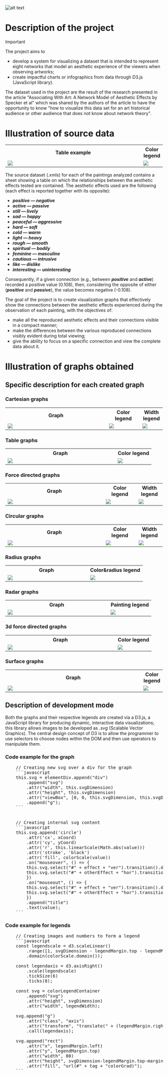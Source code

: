 ![alt text](screenshot/0_first_page.png)

# Description of the project
> [!IMPORTANT]
> The project aims to
> - develop a system for visualizing a dataset that is intended to represent eight networks that model an aesthetic experience of the viewers when observing artworks;
> - create impactful charts or infographics from data through D3.js (JavaScript library).
> 
> The dataset used in the project are the result of the research presented in the article "Associating With Art: A Network Model of Aesthetic Effects by Specker et al" which was shared by the authors of the article to have the opportunity to know "how to visualize this data set for an art historical audience or other audience that does not know about network theory". 


# Illustration of source data
<table align="center">
	<tr>
		<th>Table example</th>
		<th>Color legend</th>
	</tr>
	<tr>
		<td width=90%><img src="res/aesthetic_experience_network_image_example.png" /></td>
		<td width=10%><img src="res/aesthetic_experience_network_image_legend.png" /></td>
	</tr>
</table>

The source dataset (.xmls) for each of the paintings analyzed contains a sheet showing a table on which the relationships between the aesthetic effects tested are contained. The aesthetic effects used are the following (each effect is reported together with its opposite):
- ***positive — negative***
- ***active — passive***
- ***still — lively***
- ***sad — happy***
- ***peaceful — aggressive***
- ***hard — soft***
- ***cold — warm***
- ***light — heavy***
- ***rough — smooth***
- ***spiritual — bodily***
- ***feminine — masculine***
- ***cautious — intrusive***
- ***like — dislike***
- ***interesting — uninteresting***

Consequently, if a given connection (e.g., between ***positive*** and ***active***) recorded a positive value (0.108), then, considering the opposite of either (***positive*** and ***passive***), the value becomes negative (-0.108).

The goal of the project is to create visualization graphs that effectively show the connections between the aesthetic effects experienced during the observation of each painting, with the objectives of:
- make all the reproduced aesthetic effects and their connections visible in a compact manner;
- make the differences between the various reproduced connections visibly evident during total viewing;
- give the ability to focus on a specific connection and view the complete data about it.


# Illustration of graphs obtained
## Specific description for each created graph
### Cartesian graphs
<table align="center">
	<tr>
		<th>Graph</th>
		<th>Color legend</th>
		<th>Width legend</th>
	</tr>
	<tr>
		<td width=64.3%><img src="screenshot/graph/1_cartesianGraphs.png" /></td>
		<td width=21.3%><img src="screenshot/legend/1_2_3_4_7_legend.png" /></td>
		<td width=14.4%><img src="screenshot/legend/1_1_legend.png" /></td>
	</tr>
</table>


### Table graphs
<table align="center">
	<tr>
		<th>Graph</th>
		<th>Color legend</th>
	</tr>
	<tr>
		<td width=75.2%><img src="screenshot/graph/2_tableGraphs.png" /></td>
		<td width=24.8%><img src="screenshot/legend/1_2_3_4_7_legend.png" /></td>
	</tr>
</table>


### Force directed graphs
<table align="center">
	<tr>
		<th>Graph</th>
		<th>Color legend</th>
		<th>Width legend</th>
	</tr>
	<tr>
		<td width=60.5%><img src="screenshot/graph/3_forceDirectedGraphs.png" /></td>
		<td width=20.1%><img src="screenshot/legend/1_2_3_4_7_legend.png" /></td>
		<td width=16.4%><img src="screenshot/legend/3_4_legend.png" /></td>
	</tr>
</table>


### Circular graphs
<table align="center">
	<tr>
		<th>Graph</th>
		<th>Color legend</th>
		<th>Width legend</th>
	</tr>
	<tr>
		<td width=60.5%><img src="screenshot/graph/4_circularGraphs.png"/></td>
		<td width=20.1%><img src="screenshot/legend/1_2_3_4_7_legend.png"/></td>
		<td width=16.4%><img src="screenshot/legend/3_4_legend.png"/></td>
	</tr>
</table>


### Radius graphs
<table align="center">
	<tr>
		<th>Graph</th>
		<th>Color&radius legend</th>
	</tr>
	<tr>
		<td width=60%><img src="screenshot/graph/5_radiusGraphs.png"/></td>
		<td><img src="screenshot/legend/5_legend.png"/></td>
	</tr>
</table>


### Radar graphs
<table align="center">
	<tr>
		<th>Graph</th>
		<th>Painting legend</th>
	</tr>
	<tr>
		<td width=70.5%><img src="screenshot/graph/6_radarGraphs.png"/></td>
		<td width=29.5%><img src="screenshot/legend/6_legend.png"/></td>
	</tr>
</table>


### 3d force directed graphs
<table align="center">
	<tr>
		<th>Graph</th>
		<th>Color legend</th>
	</tr>
	<tr>
		<td width=75.2%><img src="screenshot/graph/7_3dForceDirectedGraphs.png"/></td>
		<td width=24.8%><img src="screenshot/legend/1_2_3_4_7_legend.png"/></td>
	</tr>
</table>


### Surface graphs
<table align="center">
	<tr>
		<th>Graph</th>
		<th>Color legend</th>
	</tr>
	<tr>
		<td width=87%><img src="screenshot/graph/8_surfaceGraphs.png"/></td>
		<td width=13%><img src="screenshot/legend/8_legend.png"/></td>
	</tr>
</table>

## Description of development mode
Both the graphs and their respective legends are created via a D3.js, a JavaScript library for producing dynamic, interactive data visualizations; this library allows images to be developed as *.svg* (Scalable Vector Graphics). The central design concept of D3 is to allow the programmer to use selectors to choose nodes within the DOM and then use operators to manipulate them.

### Code example for the graph
<pre>
	// Creating new svg over a div for the graph
	```javascript
	this.svg = elementDiv.append("div")
	    .append("svg")
	    .attr("width", this.svgDimension)
	    .attr("height", this.svgDimension)
	    .attr("viewBox", [0, 0, this.svgDimension, this.svgDimension])
	    .append("g");
	```

		
	// Creating internal svg content
	```javascript
	this.svg.append('circle')
	    .attr('cx', xCoord)
	    .attr('cy', yCoord)
	    .attr('r', this.linearScale(Math.abs(value)))
	    .attr('stroke', 'black')
	    .attr('fill', colorScale(value))
	    .on("mouseover", () => {
		this.svg.select("#" + effect + "ver").transition().duration(500).style("fill", "#0BDA51");
		this.svg.select("#" + otherEffect + "hor").transition().duration(500).style("fill", "#0BDA51");
	    })
	    .on("mouseout", () => {
		this.svg.select("#" + effect + "ver").transition().duration(500).style("fill", "black");
		this.svg.select("#" + otherEffect + "hor").transition().duration(500).style("fill", "black");
	    })
	    .append("title")
	    .text(value);
	```
</pre>

### Code example for legends
<pre>
	// Creating images and numbers to form a legend
	```javascript
	const legendscale = d3.scaleLinear()
		.range([1, svgDimension - legendMargin.top - legendMargin.bottom])
		.domain(colorScale.domain());
	
	const legendaxis = d3.axisRight()
		.scale(legendscale)
		.tickSize(6)
		.ticks(8);
	
	const svg = colorLegendContainer
		.append("svg")
		.attr("height", svgDimension)
		.attr("width", legendWidth);

	svg.append("g")
		.attr("class", "axis")
		.attr("transform", "translate(" + (legendMargin.right + 80 + legendMargin.left/2) + "," + (legendMargin.top) + ")")
		.call(legendaxis);
	
	svg.append("rect")
		.attr("x", legendMargin.left)
		.attr("y", legendMargin.top)
		.attr("width", 80)
		.attr("height", svgDimension-legendMargin.top-margin.bottom)
		.attr("fill", "url(#" + tag + "colorGrad)");
	```
</pre>
